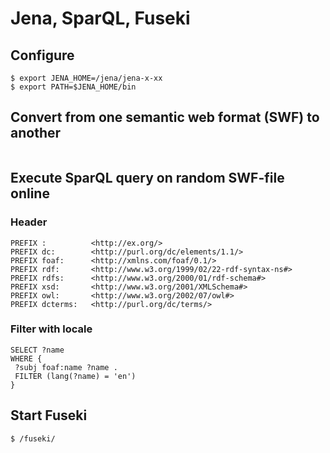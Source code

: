 # Jena, SparQL, Fuseki

## Configure

```
$ export JENA_HOME=/jena/jena-x-xx
$ export PATH=$JENA_HOME/bin
```

## Convert from one semantic web format (SWF) to another

```
```

## Execute SparQL query on random SWF-file online

### Header
```
PREFIX :          <http://ex.org/> 
PREFIX dc:        <http://purl.org/dc/elements/1.1/> 
PREFIX foaf:      <http://xmlns.com/foaf/0.1/> 
PREFIX rdf:       <http://www.w3.org/1999/02/22-rdf-syntax-ns#> 
PREFIX rdfs:      <http://www.w3.org/2000/01/rdf-schema#> 
PREFIX xsd:       <http://www.w3.org/2001/XMLSchema#> 
PREFIX owl:       <http://www.w3.org/2002/07/owl#> 
PREFIX dcterms:   <http://purl.org/dc/terms/> 
```

### Filter with locale
```
SELECT ?name 
WHERE {
 ?subj foaf:name ?name .
 FILTER (lang(?name) = 'en')
}
```

## Start Fuseki

```
$ /fuseki/
```


